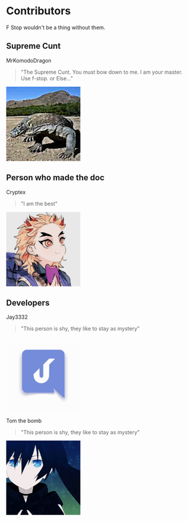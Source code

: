 # Contributors

F Stop wouldn't be a thing without them.

## Supreme Cunt
MrKomodoDragon


> "The Supreme Cunt. You must bow down to me. I am your master. Use f-stop. or Else..."


<img src="../assets/693987130036453398.png" alt="MrKomodoDragon" style="height: 200px; width:200px;"/>


## Person who made the doc
Cryptex


> "I am the best"


<img src="../assets/590323594744168494.png" alt="Cryptex" style="height: 200px; width:200px;"/>


## Developers
Jay3332


> "This person is shy, they like to stay as mystery"


<img src="../assets/414556245178056706.gif" alt="Jay3332" style="height: 200px; width:200px;"/>


Tom the bomb


> "This person is shy, they like to stay as mystery"


<img src="../assets/522524473447153695.gif" alt="Tom the bomb" style="height: 200px; width:200px;"/>